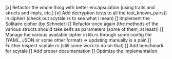 [x] Refactor the whole thing with better encapsulation (using traits and structs and impls, etc.)
[x] Add decryption tests to all the test_known_pairs() in cipher/ (check out scytale.rs to see what i mean)
[] Implement the Solitaire cipher (by Schneier)
[] Refactor once again (the methods of the various structs should take selfs as parameters (some of them, at least))
[] Manage the various available cipher in lib.rs through some config file (YAML, JSON or some other format) => updating manually is a pain
[] Further inspect scytale.rs (still some work to do on that)
[] Add benchmark for scytale
[] Add proper documentation
[] Optimize the implementation
